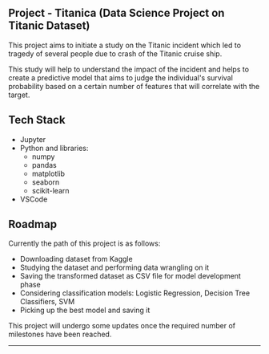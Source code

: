 ## Project - Titanica (Data Science Project on Titanic Dataset)
This project aims to initiate a study on the Titanic incident which led to tragedy of several people due to crash of the Titanic cruise ship.

This study will help to understand the impact of the incident and helps to create a predictive model that aims to judge the individual's survival probability based on a certain number of features that will correlate with the target.

## Tech Stack
- Jupyter
- Python and libraries:
    - numpy
    - pandas
    - matplotlib
    - seaborn
    - scikit-learn
- VSCode

## Roadmap
Currently the path of this project is as follows:

- Downloading dataset from Kaggle
- Studying the dataset and performing data wrangling on it
- Saving the transformed dataset as CSV file for model development phase
- Considering classification models: Logistic Regression, Decision Tree Classifiers, SVM
- Picking up the best model and saving it

This project will undergo some updates once the required number of milestones have been reached.

---
